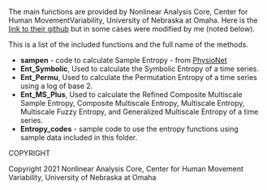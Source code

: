 The main functions are provided by Nonlinear Analysis Core, Center for Human MovementVariability, University of Nebraska at Omaha. Here is the [link to their github](https://github.com/Nonlinear-Analysis-Core/NONANLibrary) but in some cases were modified by me (noted below).

This is a list of the included functions and the full name of the methods.

- **sampen** - code to calculate Sample Entropy - from [PhysioNet](https://physionet.org/content/sampen/1.0.0/)
- **Ent_Symbolic**, Used to calculate the Symbolic Entropy of a time series.
- **Ent_Permu**, Used to calculate the Permutation Entropy of a time series using a log of base 2.
- **Ent_MS_Plus**, Used to calculate the Refined Composite Multiscale Sample Entropy, Composite Multiscale Entropy, Multiscale Entropy, Multiscale Fuzzy Entropy, and Generalized Multiscale Entropy of a time series.
- **Entropy_codes** - sample code to use the entropy functions using sample data included in this folder.

COPYRIGHT

Copyright 2021 Nonlinear Analysis Core, Center for Human Movement Variability, University of Nebraska at Omaha
